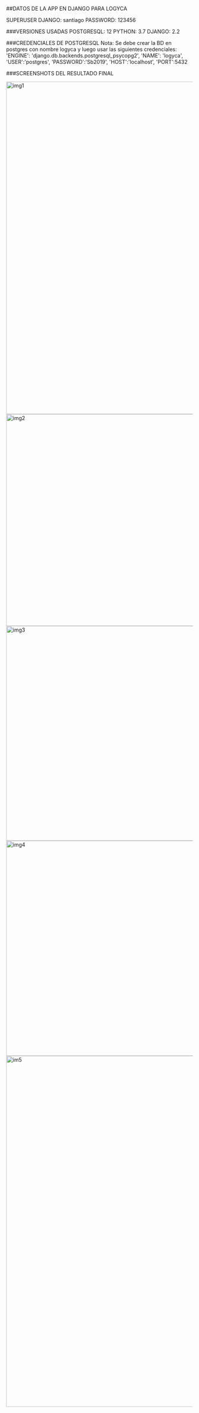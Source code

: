 ##DATOS DE LA APP EN DJANGO PARA LOGYCA

SUPERUSER DJANGO: santiago
PASSWORD: 123456

###VERSIONES USADAS
POSTGRESQL: 12
PYTHON: 3.7
DJANGO: 2.2



###CREDENCIALES DE POSTGRESQL
Nota: Se debe crear la BD en postgres con nombre logyca y luego usar las siguientes credenciales:
'ENGINE': 'django.db.backends.postgresql_psycopg2',
        'NAME': 'logyca',
        'USER':'postgres',
        'PASSWORD':'Sb2019',
        'HOST':'localhost',
        'PORT':5432
        
        
        
###SCREENSHOTS DEL RESULTADO FINAL

<img width="898" alt="img1" src="https://user-images.githubusercontent.com/26662719/68429855-ea7f3880-017c-11ea-81ab-35b6a929f94b.png">
<img width="572" alt="img2" src="https://user-images.githubusercontent.com/26662719/68429856-ea7f3880-017c-11ea-9c22-7216743bb67a.png">
<img width="580" alt="img3" src="https://user-images.githubusercontent.com/26662719/68429857-ea7f3880-017c-11ea-89b3-09ba25cae64c.png">
<img width="581" alt="img4" src="https://user-images.githubusercontent.com/26662719/68429858-ea7f3880-017c-11ea-9b21-4d2e634088e3.png">
<img width="948" alt="im5" src="https://user-images.githubusercontent.com/26662719/68429859-ea7f3880-017c-11ea-840d-5d3429084ca2.png">
